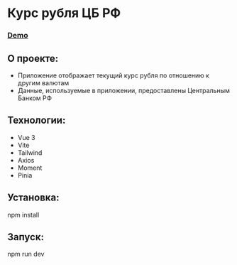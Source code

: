 # Курс рубля ЦБ РФ
### [Demo](https://ruble-rate.vercel.app/)

## О проекте:

- Приложение отображает текущий курс рубля по отношению к другим валютам
- Данные, используемые в приложении, предоставлены Центральным Банком РФ

## Технологии:

- Vue 3
- Vite
- Tailwind
- Axios
- Moment
- Pinia

## Установка:

npm install

## Запуск:

npm run dev
